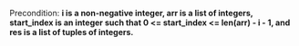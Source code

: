 Precondition: **i is a non-negative integer, arr is a list of integers, start_index is an integer such that 0 <= start_index <= len(arr) - i - 1, and res is a list of tuples of integers.**